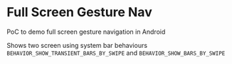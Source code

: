 # Full Screen Gesture Nav

PoC to demo full screen gesture navigation in Android

Shows two screen using system bar behaviours `BEHAVIOR_SHOW_TRANSIENT_BARS_BY_SWIPE` and `BEHAVIOR_SHOW_BARS_BY_SWIPE`
